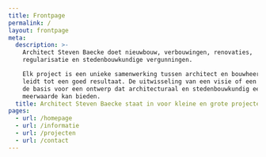 ```yaml
---
title: Frontpage
permalink: /
layout: frontpage
meta:
  description: >-
    Architect Steven Baecke doet nieuwbouw, verbouwingen, renovaties,
    regularisatie en stedenbouwkundige vergunningen.

    Elk project is een unieke samenwerking tussen architect en bouwheer, dat
    leidt tot een goed resultaat. De uitwisseling van een visie of een idee is
    de basis voor een ontwerp dat architecturaal en stedenbouwkundig een
    meerwaarde kan bieden. 
  title: Architect Steven Baecke staat in voor kleine en grote projecten.
pages:
  - url: /homepage
  - url: /informatie
  - url: /projecten
  - url: /contact
---
```


